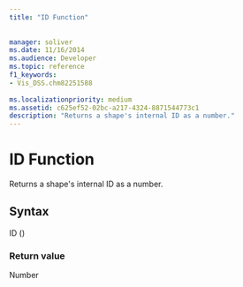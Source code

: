 ```yaml
---
title: "ID Function"
 
 
manager: soliver
ms.date: 11/16/2014
ms.audience: Developer
ms.topic: reference
f1_keywords:
- Vis_DSS.chm82251588
 
ms.localizationpriority: medium
ms.assetid: c625ef52-02bc-a217-4324-8871544773c1
description: "Returns a shape's internal ID as a number."
---
```


# ID Function

Returns a shape's internal ID as a number.
  
## Syntax

ID ()
  
### Return value

Number
  

